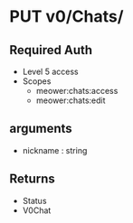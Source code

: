 # PUT v0/Chats/

## Required Auth 

- Level 5 access
- Scopes
  -  meower:chats:access
  -  meower:chats:edit

## arguments

- nickname : string

## Returns

- Status
- V0Chat

